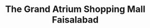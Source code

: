 ---
title: "The Grand Atrium Shopping Mall Faisalabad"
url: /fysl-abd/the-grand-atrium-shopping-mall-faisalabad/
shop: mall
---